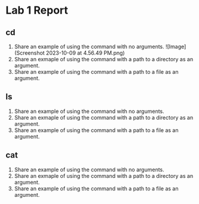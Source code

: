 # Lab 1 Report
## cd
1. Share an example of using the command with no arguments.
   ![Image](Screenshot 2023-10-09 at 4.56.49 PM.png)
3. Share an exmaple of using the command with a path to a directory as an argument.
4. Share an example of using the command with a path to a file as an argument.

## ls
1. Share an example of using the command with no arguments.
2. Share an exmaple of using the command with a path to a directory as an argument.
3. Share an example of using the command with a path to a file as an argument.

## cat
1. Share an example of using the command with no arguments.
2. Share an exmaple of using the command with a path to a directory as an argument.
3. Share an example of using the command with a path to a file as an argument.
